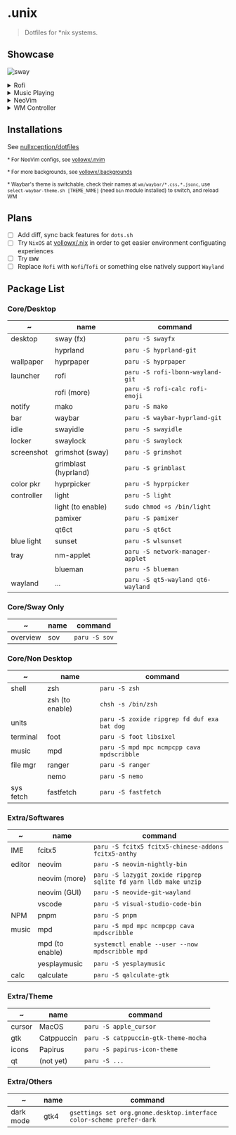 # .unix

> Dotfiles for *nix systems.

## Showcase

![sway](https://github.com/vollowx/.unix/assets/73375859/ae2e2173-9f5a-4958-85b1-02238917ed5e)

<details>
<summary>Rofi</summary>

![rofi-launcher](https://github.com/vollowx/.unix/assets/73375859/52487b0f-3466-488c-a977-c7a2e3802133)
![rofi-session](https://github.com/vollowx/.unix/assets/73375859/5409195f-4c57-4303-b83c-5ef4e26955ef)

</details>

<details>
<summary>Music Playing</summary>

![musicfox](https://github.com/vollowx/.unix/assets/73375859/02e2a60a-53ca-4ed3-b50a-d0354bf346f5)

</details>

<details>
<summary>NeoVim</summary>

![neovim-lsp](https://github.com/vollowx/.unix/assets/73375859/15735ff9-5559-4c3d-818d-db08d5e02d4a)

</details>

<details>
<summary>WM Controller</summary>

![wmctl](https://github.com/vollowx/.unix/assets/73375859/4ab2dd63-5e0b-4b51-aa29-a16c24e9bda9)

</details>

## Installations

See [nullxception/dotfiles](https://github.com/nullxception/dotfiles)

<small>* For NeoVim configs, see [vollowx/.nvim](https://github.com/vollowx/.nvim)</small>

<small>* For more backgrounds, see [vollowx/.backgrounds](https://github.com/vollowx/.backgrounds)</small>

<small>* Waybar's theme is switchable, check their names at `wm/waybar/*.css,*.jsonc`, use `select-waybar-theme.sh [THEME_NAME]` (need `bin` module installed) to switch, and reload WM</small>

## Plans

- [ ] Add diff, sync back features for `dots.sh`
- [ ] Try `NixOS` at [vollowx/.nix](https://github.com/vollowx/.nix) in order to get easier environment configuating experiences
- [ ] Try `EWW`
- [ ] Replace `Rofi` with `Wofi`/`Tofi` or something else natively support `Wayland`

## Package List

### Core/Desktop

| ~          | name                 | command                           |
| ---------- | -------------------- | --------------------------------- |
| desktop    | sway (fx)            | `paru -S swayfx`                  |
|            | hyprland             | `paru -S hyprland-git`            |
| wallpaper  | hyprpaper            | `paru -S hyprpaper`               |
| launcher   | rofi                 | `paru -S rofi-lbonn-wayland-git`  |
|            | rofi (more)          | `paru -S rofi-calc rofi-emoji`    |
| notify     | mako                 | `paru -S mako`                    |
| bar        | waybar               | `paru -S waybar-hyprland-git`     |
| idle       | swayidle             | `paru -S swayidle`                |
| locker     | swaylock             | `paru -S swaylock`                |
| screenshot | grimshot (sway)      | `paru -S grimshot`                |
|            | grimblast (hyprland) | `paru -S grimblast`               |
| color pkr  | hyprpicker           | `paru -S hyprpicker`              |
| controller | light                | `paru -S light`                   |
|            | light (to enable)    | `sudo chmod +s /bin/light`        |
|            | pamixer              | `paru -S pamixer`                 |
|            | qt6ct                | `paru -S qt6ct`                   |
| blue light | sunset               | `paru -S wlsunset`                |
| tray       | nm-applet            | `paru -S network-manager-applet`  |
|            | blueman              | `paru -S blueman`                 |
| wayland    | ...                  | `paru -S qt5-wayland qt6-wayland` |

### Core/Sway Only

| ~        | name | command       |
| -------- | ---- | ------------- |
| overview | sov  | `paru -S sov` |

### Core/Non Desktop

| ~         | name            | command                                     |
| --------- | --------------- | ------------------------------------------- |
| shell     | zsh             | `paru -S zsh`                               |
|           | zsh (to enable) | `chsh -s /bin/zsh`                          |
| units     |                 | `paru -S zoxide ripgrep fd duf exa bat dog` |
| terminal  | foot            | `paru -S foot libsixel`                     |
| music     | mpd             | `paru -S mpd mpc ncmpcpp cava mpdscribble`  |
| file mgr  | ranger          | `paru -S ranger`                            |
|           | nemo            | `paru -S nemo`                              |
| sys fetch | fastfetch       | `paru -S fastfetch`                         |

### Extra/Softwares

| ~      | name            | command                                                         |
| ------ | --------------- | --------------------------------------------------------------- |
| IME    | fcitx5          | `paru -S fcitx5 fcitx5-chinese-addons fcitx5-anthy`             |
| editor | neovim          | `paru -S neovim-nightly-bin`                                    |
|        | neovim (more)   | `paru -S lazygit zoxide ripgrep sqlite fd yarn lldb make unzip` |
|        | neovim (GUI)    | `paru -S neovide-git-wayland`                                   |
|        | vscode          | `paru -S visual-studio-code-bin`                                |
| NPM    | pnpm            | `paru -S pnpm`                                                  |
| music  | mpd             | `paru -S mpd mpc ncmpcpp cava mpdscribble`                      |
|        | mpd (to enable) | `systemctl enable --user --now mpdscribble mpd`                 |
|        | yesplaymusic    | `paru -S yesplaymusic`                                          |
| calc   | qalculate       | `paru -S qalculate-gtk`                                         |

### Extra/Theme

| ~      | name       | command                              |
| ------ | ---------- | ------------------------------------ |
| cursor | MacOS      | `paru -S apple_cursor`               |
| gtk    | Catppuccin | `paru -S catppuccin-gtk-theme-mocha` |
| icons  | Papirus    | `paru -S papirus-icon-theme`         |
| qt     | (not yet)  | `paru -S ...`                        |

### Extra/Others

| ~         | name | command                                                              |
| --------- | ---- | -------------------------------------------------------------------- |
| dark mode | gtk4 | `gsettings set org.gnome.desktop.interface color-scheme prefer-dark` |
